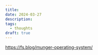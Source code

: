 ```yaml
---
title: 
date: 2024-03-27
description: 
tags:
  - thoughts
draft: true
---
```

https://fs.blog/munger-operating-system/